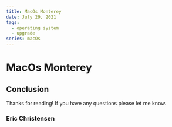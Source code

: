 ```yaml
---
title: MacOs Monterey
date: July 29, 2021
tags:
  - operating system
  - upgrade
series: macOs
---
```


# MacOs Monterey

## Conclusion

Thanks for reading! If you have any questions please let me know.

### Eric Christensen
